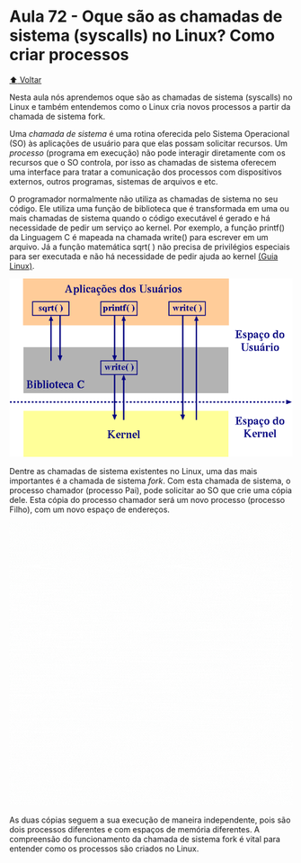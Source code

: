 # Aula 72 - Oque são as chamadas de sistema (syscalls) no Linux? Como criar processos

[:arrow_up: Voltar](https://github.com/Geofisicando/C-orientado-a-testes#%C3%ADndice)

Nesta aula nós aprendemos oque são as chamadas de sistema (syscalls) no Linux e também
entendemos como o Linux cria novos processos a partir da chamada de sistema fork.

Uma _chamada de sistema_ é uma rotina oferecida pelo Sistema Operacional (SO)
às aplicações de usuário para que elas possam solicitar recursos. Um _processo_ (programa em execução)
não pode interagir diretamente com os recursos que o SO controla, por isso as chamadas de sistema oferecem
uma interface para tratar a comunicação dos processos com dispositivos externos, outros programas, sistemas de arquivos e etc.

O programador normalmente não utiliza as chamadas de sistema no seu código.
Ele utiliza uma função de biblioteca que é transformada em uma ou mais chamadas de sistema quando o código executável
é gerado e há necessidade de pedir um serviço ao kernel. Por exemplo, a função printf() da Linguagem C é mapeada na
chamada write() para escrever em um arquivo. Já a função matemática sqrt( )
não precisa de privilégios especiais para ser executada e não há necessidade de pedir ajuda ao kernel
[(Guia Linux)](https://guialinux.uniriotec.br/chamadas-de-sistema/).

<img src="https://github.com/Geofisicando/C-orientado-a-testes/blob/main/exemplos/syscalls/intro/chamadas.png" width=800>

Dentre as chamadas de sistema existentes no Linux, uma das mais importantes é a chamada de sistema _fork_.
Com esta chamada de sistema, o processo chamador (processo Pai), pode solicitar ao SO que crie uma cópia dele.
Esta cópia do processo chamador será um novo processo (processo Filho), com um novo espaço de endereços.

<img src="https://github.com/Geofisicando/C-orientado-a-testes/blob/main/exemplos/syscalls/intro/fork.gif" width=800>

As duas cópias seguem a sua execução de maneira independente, pois são dois processos diferentes e
com espaços de memória diferentes. A compreensão do funcionamento da chamada de sistema fork é vital
para entender como os processos são criados no Linux.


